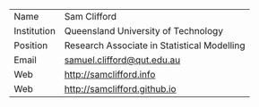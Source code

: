 
| | |
|-|-|
| Name | Sam Clifford |
| Institution | Queensland University of Technology |
| Position | Research Associate in Statistical Modelling |
| Email | samuel.clifford@qut.edu.au |
| Web | http://samclifford.info |
| Web | http://samclifford.github.io |

